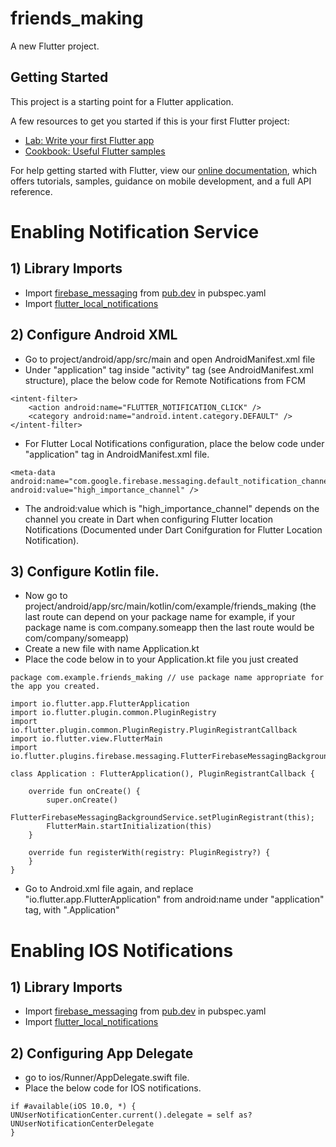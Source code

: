 # friends_making

A new Flutter project.

## Getting Started

This project is a starting point for a Flutter application.

A few resources to get you started if this is your first Flutter project:

- [Lab: Write your first Flutter app](https://flutter.dev/docs/get-started/codelab)
- [Cookbook: Useful Flutter samples](https://flutter.dev/docs/cookbook)

For help getting started with Flutter, view our
[online documentation](https://flutter.dev/docs), which offers tutorials,
samples, guidance on mobile development, and a full API reference.


# Enabling Notification Service

## 1) Library Imports

- Import [firebase_messaging](https://pub.dev/packages/firebase_messaging) from [pub.dev](pub.dev) in pubspec.yaml
- Import [flutter_local_notifications](https://pub.dev/packages/flutter_local_notifications)

## 2) Configure Android XML

- Go to project/android/app/src/main and open AndroidManifest.xml file
- Under "application" tag inside "activity" tag (see AndroidManifest.xml structure), place the below code for Remote Notifications from FCM

```
<intent-filter>
    <action android:name="FLUTTER_NOTIFICATION_CLICK" />
    <category android:name="android.intent.category.DEFAULT" />
</intent-filter>
```
- For Flutter Local Notifications configuration, place the below code under "application" tag in AndroidManifest.xml file.
```
<meta-data android:name="com.google.firebase.messaging.default_notification_channel_id" android:value="high_importance_channel" />
```
- The android:value which is "high_importance_channel" depends on the channel you create in Dart when configuring Flutter location Notifications (Documented under Dart Conifguration for Flutter Location Notification).
## 3) Configure Kotlin file.
- Now go to project/android/app/src/main/kotlin/com/example/friends_making (the last route can depend on your package name for example, if your package name is com.company.someapp then the last route would be com/company/someapp)
- Create a new file with name Application.kt
- Place the code below in to your Application.kt file you just created

```
package com.example.friends_making // use package name appropriate for the app you created.

import io.flutter.app.FlutterApplication
import io.flutter.plugin.common.PluginRegistry
import io.flutter.plugin.common.PluginRegistry.PluginRegistrantCallback
import io.flutter.view.FlutterMain
import io.flutter.plugins.firebase.messaging.FlutterFirebaseMessagingBackgroundService;

class Application : FlutterApplication(), PluginRegistrantCallback {

    override fun onCreate() {
        super.onCreate()
        FlutterFirebaseMessagingBackgroundService.setPluginRegistrant(this);
        FlutterMain.startInitialization(this)
    }

    override fun registerWith(registry: PluginRegistry?) {
    }
}
```
- Go to Android.xml file again, and replace "io.flutter.app.FlutterApplication" from android:name under "application" tag, with ".Application"


# Enabling IOS Notifications

## 1) Library Imports
- Import [firebase_messaging](https://pub.dev/packages/firebase_messaging) from [pub.dev](pub.dev) in pubspec.yaml
- Import [flutter_local_notifications](https://pub.dev/packages/flutter_local_notifications)


## 2) Configuring App Delegate
- go to ios/Runner/AppDelegate.swift file.
- Place the below code for IOS notifications.

```
if #available(iOS 10.0, *) {
UNUserNotificationCenter.current().delegate = self as? UNUserNotificationCenterDelegate
}
```